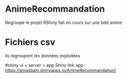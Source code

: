 # AnimeRecommandation
Regroupe le projet RShiny fait en cours sur une bdd anime 

# Fichiers csv 
ils regroupent les données exploitées

#shiny
ui + server = app Shiny 
link app : https://amasbahi.shinyapps.io/AnimeRecommandation/
